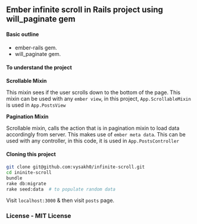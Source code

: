 ## Ember infinite scroll in Rails project using will_paginate gem

#### Basic outline
- ember-rails gem.
- will_paginate gem.

#### To understand the project

**Scrollable Mixin**

This mixin sees if the user scrolls down to the bottom of the page. This mixin can be used with any `ember view`, in this project, `App.ScrollableMixin` is used in `App.PostsView`

**Pagination Mixin**

Scrollable mixin, calls the action that is in pagination mixin to load data accordingly from server. This makes use of `ember meta data`. This can be used with any controller, in this code, it is used in `App.PostsController`

#### Cloning this  project

```bash
git clone git@github.com:vysakh0/infinite-scroll.git
cd ininite-scroll
bundle
rake db:migrate
rake seed:data  # to populate random data
```
Visit `localhost:3000` & then visit `posts` page.

### License - MIT License
